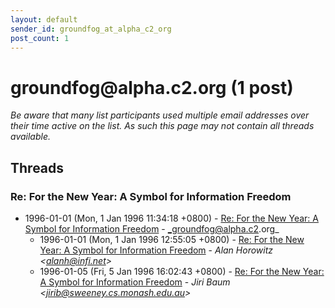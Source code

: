 ```yaml
---
layout: default
sender_id: groundfog_at_alpha_c2_org
post_count: 1
---
```


# groundfog<span>@</span>alpha.c2.org (1 post)

_Be aware that many list participants used multiple email addresses over their time active on the list. As such this page may not contain all threads available._

## Threads

### Re: For the New Year: A Symbol for Information Freedom
+ 1996-01-01 (Mon, 1 Jan 1996 11:34:18 +0800) - [Re: For the New Year: A Symbol for Information Freedom](/archive/1996/01/88111dcda21b41cf9123cdf656f5e7e645901d57bdf32a4a11a672045f1b4fd1) - _groundfog@alpha.c2.org_
  + 1996-01-01 (Mon, 1 Jan 1996 12:55:05 +0800) - [Re: For the New Year: A Symbol for Information Freedom](/archive/1996/01/e44f14819868cc78655cb448a54f24e1ce2ca4bd2ba9133909a2b10645aeeff7) - _Alan Horowitz \<alanh@infi.net\>_
  + 1996-01-05 (Fri, 5 Jan 1996 16:02:43 +0800) - [Re: For the New Year: A Symbol for Information Freedom](/archive/1996/01/18c2f1bab31b41db1ebab638e503c46a35d27eee1a71115b047208a638d1a33d) - _Jiri Baum \<jirib@sweeney.cs.monash.edu.au\>_

